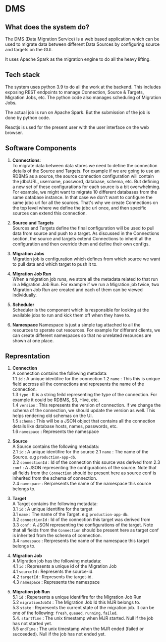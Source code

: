 # DMS

## What does the system do?

The DMS (Data Migration Service) is a web based application which can be used to migrate data between different Data Sources by configuring source and targets on the GUI.

It uses Apache Spark as the migration engine to do all the heavy lifting.

## Tech stack

The system uses python 3.9 to do all the work at the backend. This includes exposing REST endpoints to manage Connection, Source & Targets, Migration Jobs, etc. The python code also manages scheduling of Migration Jobs.

The actual job is run on Apache Spark. But the submission of the job is done by python code.

Reactjs is used for the present user with the user interface on the web browser.


## Software Components

1. **Connections**: \
   To migrate data between data stores we need to define the connection details of the Source and Targets. For example if we are going to use an RDBMS as a source, the source connection configuration will contain the jdbcURL, username, password, database, schema, etc. But defining a new set of these configurations for each source is a bit overwhelming. For example, we might want to migrate 10 different databases from the same database instance. In that case we don't want to configure the same jdbc url for all the sources.
   That's why we create Connections on the top level where we define the jdbc url once, and then specific sources can extend this connection.

2. **Source and Targets** \
   Sources and Targets define the final configuration will be used to pull data from source and push to a target. As discussed in the Connections section, the source and targets extend Connections to inherit all the configuration and then override them and define their own configs.

3. **Migration Jobs** \
   Migration job is configuration which defines from which source we want to pull data and which target to push it to.

4. **Migration Job Run** \
   When a migration job runs, we store all the metadata related to that run in a Migration Job Run. For example if we run a Migration job twice, two Migration Job Run are created and each of them can be viewed individually.

5. **Scheduler** \
   Scheduler is the component which is responsible for looking at the available jobs to run and kick them off when they have to.

6. **Namespace**
   Namespace is just a simple tag attached to all the resources to sperate out resources. For example for different clients, we can create different namespaces so that no unrelated resources are shown at one place.

## Represntation
1. **Connection** \
   A connection contains the following metadata: \
   1.1 `id` : A unique identifire for the connection
   1.2 `name` : This this is unique field accross all the connections and represents the name of the connection. \
   1.3 `type` : It is a string feild representing the type of the connection. For example it could be RDBMS, S3, Hive, etc. \
   1.4 `version` : This represents the version of connection. If we change the schema of the connection, we should update the version as well. This helps rendering old schemas on the UI. \
   1.5 `schema` : This will be a JSON object that contains all the connection details like database hosts, names, passwords, etc. \
   1.6 `namespace` : Represents the namespace

2. **Source** \
   A Source contains the following metadata: \
   2.1 `id` : A unique identifire for the source
   2.1 `name` : The name of the Source. e.g `production-app-db`. \
   2.2 `connectionId` : Id of the connection this source was derived from
   2.3 `conf` : A JSON representing the configurations of the source. Note that all fields from the `Connection` should be present here as source conf is inherited from the schema of connection. \
   2.4 `namespace` : Rerpresents the name of the namespace this source belongs to.

3. **Target** \
   A Target contains the following metadata: \
   3.1 `id` : A unique identifire for the target \
   3.1 `name` : The name of the Target. e.g `production-app-db`. \
   3.2 `connectionId` : Id of the connection this target was derived from \
   3.3 `conf` : A JSON representing the configurations of the target. Note that all fields from the `Connection` should be present here as target conf is inherited from the schema of connection. \
   3.4 `namespace` : Rerpresents the name of the namespace this target belongs to.

4. **Migration Job** \
   A Migration job has the following metadata: \
   4.1 `id` : Represents a unique id of the Migration Job \
   4.1 `sourceId` : Represents the source-id. \
   4.2 `targetId` : Represents the target-id. \
   4.3 `namespace` : Represents the namespace

5. **Migration job Run** \
   5.1 `id` : Repersents a unique identifire for the Migration Job Run \
   5.2 `migrationJobId` : The Migration Job Id this MJR belongs to. \
   5.3 `state` : Represents the current state of the migration job. It can be one of the following: `fresh`, `queued`, `running`, `failed`. \
   5.4. `startTime` : The unix timestamp when MJR started. Null if the job has not started yet. \
   5.5 `endTime` : The unix timestamp when the MJR ended (failed or succeeded). Null if the job has not ended yet.



